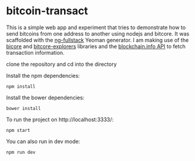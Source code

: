 # bitcoin-transact

This is a simple web app and experiment that tries to demonstrate how to send bitcoins from one address to another using nodejs and bitcore.
It was scaffolded with the [ng-fullstack](https://github.com/ericmdantas/generator-ng-fullstack) Yeoman generator.
I am making use of the [bicore](https://github.com/bitpay/bitcore-lib) and [bitcore-explorers](https://github.com/bitpay/bitcore-explorers) libraries
and the [blockchain.info API](http://blockchain.info/api) to fetch transaction information.


clone the repository and cd into the directory

Install the npm dependencies:
```
npm install
```
Install the bower dependencies:
```
bower install
```
To run the project on http://localhost:3333/:
```
npm start
```
You can also run in dev mode:
```
npm run dev
```
